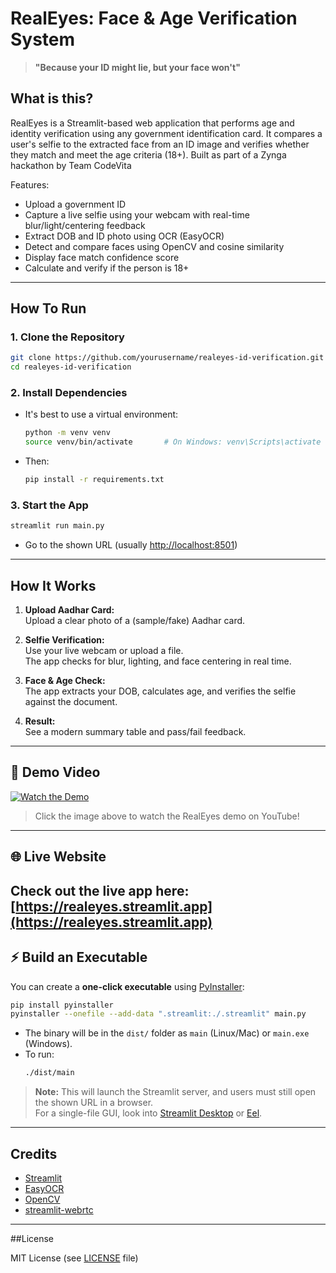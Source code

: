 # RealEyes: Face & Age Verification System

> **"Because your ID might lie, but your face won't"**

## What is this?
RealEyes is a Streamlit-based web application that performs age and identity verification using any government identification card. It compares a user's selfie to the extracted face from an ID image and verifies whether they match and meet the age criteria (18+). Built as part of a Zynga hackathon by Team CodeVita

Features:
- Upload a government ID
- Capture a live selfie using your webcam with real-time blur/light/centering feedback
- Extract DOB and ID photo using OCR (EasyOCR)
- Detect and compare faces using OpenCV and cosine similarity
- Display face match confidence score
- Calculate and verify if the person is 18+

---

## How To Run

### 1. Clone the Repository

```bash
git clone https://github.com/yourusername/realeyes-id-verification.git
cd realeyes-id-verification
```

### 2. Install Dependencies

- It's best to use a virtual environment:
    ```bash
    python -m venv venv
    source venv/bin/activate       # On Windows: venv\Scripts\activate
    ```
- Then:
    ```bash
    pip install -r requirements.txt
    ```

### 3. Start the App

```bash
streamlit run main.py
```

- Go to the shown URL (usually [http://localhost:8501](http://localhost:8501))

---

## How It Works

1. **Upload Aadhar Card:**  
   Upload a clear photo of a (sample/fake) Aadhar card.

2. **Selfie Verification:**  
   Use your live webcam or upload a file.  
   The app checks for blur, lighting, and face centering in real time.

3. **Face & Age Check:**  
   The app extracts your DOB, calculates age, and verifies the selfie against the document.

4. **Result:**  
   See a modern summary table and pass/fail feedback.
---
## 🎥 Demo Video
[![Watch the Demo](https://img.youtube.com/vi/PbGk8W_R8uI/0.jpg)](https://youtu.be/PbGk8W_R8uI?si=cO-Fsr4r1U79rf21)
> Click the image above to watch the RealEyes demo on YouTube!

---
## 🌐 Live Website  
Check out the live app here: [https://realeyes.streamlit.app](https://realeyes.streamlit.app)
---

## ⚡ Build an Executable 

You can create a **one-click executable** using [PyInstaller](https://pyinstaller.org/):

```bash
pip install pyinstaller
pyinstaller --onefile --add-data ".streamlit:./.streamlit" main.py
```

- The binary will be in the `dist/` folder as `main` (Linux/Mac) or `main.exe` (Windows).
- To run:  
  ```bash
  ./dist/main
  ```

> **Note:** This will launch the Streamlit server, and users must still open the shown URL in a browser.  
> For a single-file GUI, look into [Streamlit Desktop](https://github.com/streamlit/streamlit-desktop) or [Eel](https://github.com/ChrisKnott/Eel).

---

## Credits

- [Streamlit](https://streamlit.io/)
- [EasyOCR](https://github.com/JaidedAI/EasyOCR)
- [OpenCV](https://opencv.org/)
- [streamlit-webrtc](https://github.com/whitphx/streamlit-webrtc)

---

##License

MIT License (see [LICENSE](LICENSE) file)
